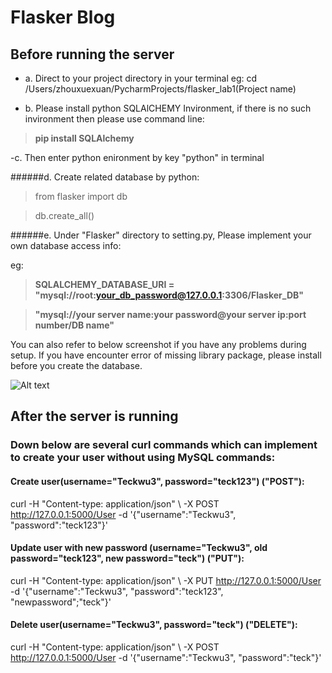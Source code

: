 # Flasker Blog #
## Before running the server ##
- a. Direct to your project directory in your terminal eg: cd /Users/zhouxuexuan/PycharmProjects/flasker_lab1(Project name)


- b. Please install python SQLAlCHEMY Invironment, if there is no such invironment then please use command line: 


>**pip install SQLAlchemy**


-c. Then enter python enironment by key "python" in terminal


######d. Create related database by python:

>from flasker import db

>db.create_all()


######e. Under "Flasker" directory to setting.py, Please implement your own database access info:

eg:

>**SQLALCHEMY_DATABASE_URI = "mysql://root:your_db_password@127.0.0.1:3306/Flasker_DB"**

>**"mysql://your server name:your password@your server ip:port number/DB name"**


You can also refer to below screenshot if you have any problems during setup.
If you have encounter error of missing library package, please install before you create the database.

![Alt text](https://github.com/Joe627487136/flasker_lab1/blob/master/Setup_Screenshot/Screenshot%202017-09-26%2015.10.17.png?raw=true "Title")



## After the server is running ##

### Down below are several curl commands which can implement to create your user without using MySQL commands: ###

#### Create user(username="Teckwu3", password="teck123") ("POST"):
curl -H "Content-type: application/json" \ -X POST http://127.0.0.1:5000/User -d '{"username":"Teckwu3", "password":"teck123"}'

#### Update user with new password (username="Teckwu3", old password="teck123", new password="teck") ("PUT"):
curl -H "Content-type: application/json" \ -X PUT http://127.0.0.1:5000/User -d '{"username":"Teckwu3", "password":"teck123", "newpassword";"teck"}'

#### Delete user(username="Teckwu3", password="teck") ("DELETE"):
curl -H "Content-type: application/json" \ -X POST http://127.0.0.1:5000/User -d '{"username":"Teckwu3", "password":"teck"}'
